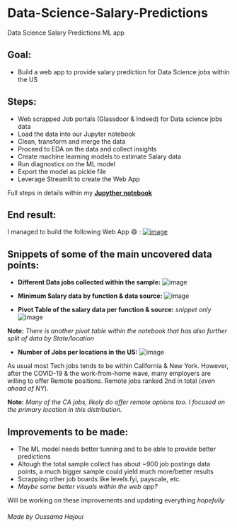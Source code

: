 # Data-Science-Salary-Predictions
 Data Science Salary Predictions ML app
 
## Goal:
* Build a web app to provide salary prediction for Data Science jobs within the US

## Steps:
* Web scrapped Job portals (Glassdoor & Indeed) for Data science jobs data
* Load the data into our Jupyter notebook
* Clean, transform and merge the data
* Proceed to EDA on the data and collect insights
* Create machine learning models to estimate Salary data
* Run diagnostics on the ML model 
* Export the model as pickle file
* Leverage Streamlit to create the Web App

Full steps in details within my **[Jupyther notebook](https://github.com/Oussamahajoui/Data-Science-Salary-Predictions/blob/main/Data%20Science%20Salary%20Predictor.ipynb "Data Science Salary Predictions Notebook")**

## End result:
I managed to build the following Web App :smile:	 :
[![image](https://user-images.githubusercontent.com/83676274/191068021-fb3d34c1-3d6f-438d-9b9e-2fe7b53044f7.png)](https://oussamahajoui-data-science-salary-predictions-app-srbjbb.streamlitapp.com/ "DS Salary Web App - Streamlit")

## Snippets of some of the main uncovered data points:
* **Different Data jobs collected within the sample:**
![image](https://user-images.githubusercontent.com/83676274/191071545-72a26e89-fb0e-4063-b84a-439711b05e70.png)

* **Minimum Salary data by function & data source:**
![image](https://user-images.githubusercontent.com/83676274/191069966-52b75106-efb3-4d19-baa4-aaf3ae1e4be7.png)

* **Pivot Table of the salary data per function & source:** *snippet only*
![image](https://user-images.githubusercontent.com/83676274/191070203-1be99cb0-f228-47d4-917c-dac71bab5cbe.png)

**Note:** *There is another pivot table within the notebook that has also further split of data by State/location*
* **Number of Jobs per locations in the US:**
![image](https://user-images.githubusercontent.com/83676274/191071048-7ba70acf-dffc-4374-bf37-fc17348bf013.png)

As usual most Tech jobs tends to be within California & New York. However, after the COVID-19 & the work-from-home wave, many employers are willing to offer Remote positions. Remote jobs ranked 2nd in total (*even ahead of NY*).

**Note:** *Many of the CA jobs, likely do offer remote options too. I focused on the primary location in this distribution.* 

## Improvements to be made:
* The ML model needs better tunning and to be able to provide better predictions
* Altough the total sample collect has about ~900 job postings data points, a much bigger sample could yield much more/better results
* Scrapping other job boards like levels.fyi, payscale, etc.
* *Maybe some better visuals within the web app?* 

Will be working on these improvements and updating everything *hopefully*

###### Made by Oussama Hajoui
